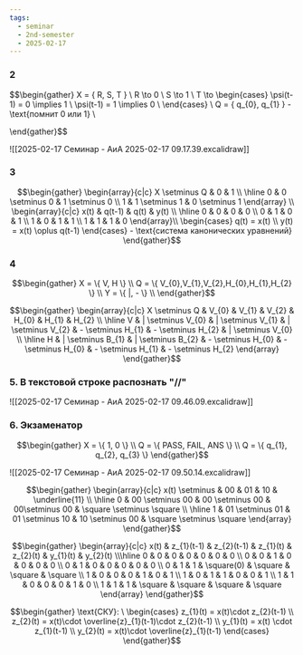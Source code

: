 ```yaml
---
tags:
  - seminar
  - 2nd-semester
  - 2025-02-17
---
```


### 2

$$\begin{gather}
X = \{ R, S, T \} \\
R \to 0 \\
S \to 1 \\
T \to \begin{cases}
\psi(t-1) = 0 \implies 1 \\
\psi(t-1) = 1 \implies 0 \\
\end{cases} \\
Q = \{ q_{0}, q_{1} \} - \text{помнит 0 или 1} \\

\end{gather}$$

![[2025-02-17 Семинар - АиА 2025-02-17 09.17.39.excalidraw]]

### 3

$$\begin{gather}
\begin{array}{c|c}
X \setminus Q & 0 & 1 \\
\hline 0 & 0 \setminus 0 & 1 \setminus 0 \\
1 & 1 \setminus 1 & 0 \setminus 1
\end{array} \\
\begin{array}{c|c}
x(t) & q(t-1) & q(t) & y(t) \\
\hline 0 & 0 & 0 & 0 \\
0 & 1 & 0 & 1 \\
1 & 0 & 1 & 1 \\
1 & 1 & 1 & 0
\end{array}\\
\begin{cases}
q(t) = x(t) \\
y(t) = x(t) \oplus q(t-1)
\end{cases} - \text{система канонических уравнений}
\end{gather}$$

### 4

$$\begin{gather}
X = \{ V, H \} \\
Q = \{ V_{0},V_{1},V_{2},H_{0},H_{1},H_{2} \} \\
Y = \{ |, - \} \\
\end{gather}$$

$$\begin{gather}
\begin{array}{c|c}
X \setminus Q  & V_{0} & V_{1} & V_{2} & H_{0} & H_{1} & H_{2} \\
\hline V & | \setminus V_{0} & | \setminus V_{1} & | \setminus V_{2} & - \setminus H_{1} & - \setminus H_{2} & | \setminus V_{0} \\
\hline H & | \setminus B_{1} & | \setminus B_{2} &  - \setminus H_{0} & - \setminus H_{0} & - \setminus H_{1} &  - \setminus H_{2}
\end{array}
\end{gather}$$

### 5. В текстовой строке распознать "//"

![[2025-02-17 Семинар - АиА 2025-02-17 09.46.09.excalidraw]]


### 6. Экзаменатор

$$\begin{gather}
X = \{ 1, 0 \} \\
Q = \{ PASS, FAIL, ANS \} \\
Q = \{ q_{1}, q_{2}, q_{3} \}
\end{gather}$$

![[2025-02-17 Семинар - АиА 2025-02-17 09.50.14.excalidraw]]

$$\begin{gather}
\begin{array}{c|c}
x(t) \setminus  & 00 & 01 & 10 & \underline{11} \\
\hline 0 &  00 \setminus 00 & 00 \setminus 00 & 00\setminus 00 & \square \setminus \square \\
\hline 1 & 01 \setminus 01 & 01 \setminus 10 & 10 \setminus 00 & \square \setminus \square
\end{array}
\end{gather}$$

$$\begin{gather}
\begin{array}{c|c}
x(t) & z_{1}(t-1) & z_{2}(t-1) & z_{1}(t) & z_{2}(t) & y_{1}(t) & y_{2}(t) \\\hline 
0 & 0 & 0 & 0 & 0 & 0 & 0 \\
0 & 0 & 1 & 0 & 0 & 0 & 0 \\
0 & 1 & 0 & 0 & 0 & 0 & 0 \\
0 & 1 & 1 & \square(0) & \square & \square & \square \\
1 & 0 & 0 & 0 & 1 & 0 & 1 \\
1 & 0 & 1 & 1 & 0 & 0 & 1 \\
1 & 1 & 0 & 0 & 0 & 1 & 0 \\
1 & 1 & 1 & \square & \square & \square & \square
\end{array}
\end{gather}$$

$$\begin{gather}
\text{СКУ}: \ \begin{cases}
z_{1}(t) = x(t)\cdot z_{2}(t-1) \\
z_{2}(t) = x(t)\cdot \overline{z}_{1}(t-1)\cdot z_{2}(t-1) \\
y_{1}(t) = x(t) \cdot z_{1}(t-1) \\
y_{2}(t) = x(t)\cdot \overline{z}_{1}(t-1)
\end{cases}
\end{gather}$$